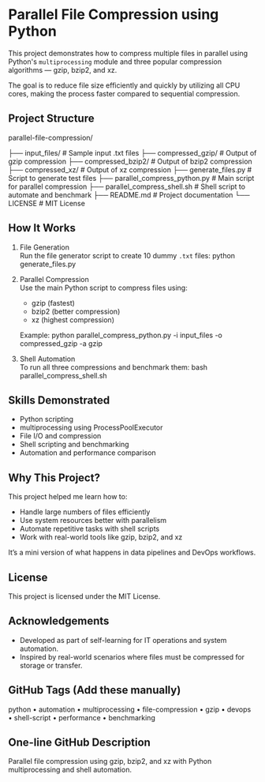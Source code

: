 # Parallel File Compression using Python

This project demonstrates how to compress multiple files in parallel using Python's `multiprocessing` module and three popular compression algorithms — gzip, bzip2, and xz.

The goal is to reduce file size efficiently and quickly by utilizing all CPU cores, making the process faster compared to sequential compression.

## Project Structure

parallel-file-compression/

├── input_files/                # Sample input .txt files
├── compressed_gzip/           # Output of gzip compression
├── compressed_bzip2/          # Output of bzip2 compression
├── compressed_xz/             # Output of xz compression
├── generate_files.py          # Script to generate test files
├── parallel_compress_python.py # Main script for parallel compression
├── parallel_compress_shell.sh  # Shell script to automate and benchmark
├── README.md                  # Project documentation
└── LICENSE                    # MIT License

## How It Works

1. File Generation  
   Run the file generator script to create 10 dummy `.txt` files:
   python generate_files.py

2. Parallel Compression  
   Use the main Python script to compress files using:
   - gzip (fastest)
   - bzip2 (better compression)
   - xz (highest compression)

   Example:
   python parallel_compress_python.py -i input_files -o compressed_gzip -a gzip

3. Shell Automation  
   To run all three compressions and benchmark them:
   bash parallel_compress_shell.sh

## Skills Demonstrated

- Python scripting
- multiprocessing using ProcessPoolExecutor
- File I/O and compression
- Shell scripting and benchmarking
- Automation and performance comparison

## Why This Project?

This project helped me learn how to:

- Handle large numbers of files efficiently
- Use system resources better with parallelism
- Automate repetitive tasks with shell scripts
- Work with real-world tools like gzip, bzip2, and xz

It’s a mini version of what happens in data pipelines and DevOps workflows.

## License

This project is licensed under the MIT License.

## Acknowledgements

- Developed as part of self-learning for IT operations and system automation.
- Inspired by real-world scenarios where files must be compressed for storage or transfer.

## GitHub Tags (Add these manually)
python • automation • multiprocessing • file-compression • gzip • devops • shell-script • performance • benchmarking

## One-line GitHub Description
Parallel file compression using gzip, bzip2, and xz with Python multiprocessing and shell automation.
